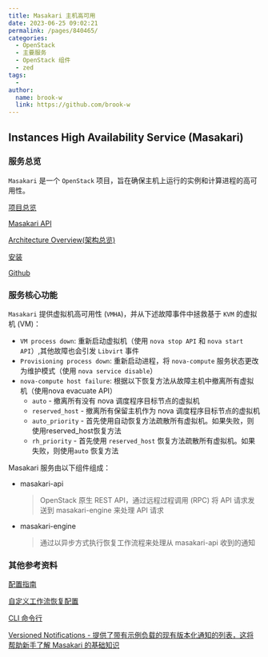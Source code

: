 ```yaml
---
title: Masakari 主机高可用
date: 2023-06-25 09:02:21
permalink: /pages/840465/
categories:
  - OpenStack
  - 主要服务
  - OpenStack 组件
  - zed
tags:
  - 
author: 
  name: brook-w
  link: https://github.com/brook-w
---
```



## Instances High Availability Service (Masakari)

### 服务总览

`Masakari` 是一个 `OpenStack` 项目，旨在确保主机上运行的实例和计算进程的高可用性。

[项目总览](https://docs.openstack.org/masakari/zed/index)

[Masakari API](https://docs.openstack.org/api-ref/instance-ha/)

[Architecture Overview(架构总览)](https://docs.openstack.org/masakari/zed/user/architecture.html)

[安装](https://docs.openstack.org/masakari/zed/install/index.html)

[Github](https://github.com/openstack/masakari)

### 服务核心功能

`Masakari` 提供虚拟机高可用性 (`VMHA`)，并从下述故障事件中拯救基于 `KVM` 的虚拟机 (VM)：
- `VM process down`: 重新启动虚拟机（使用 `nova s​​top API` 和 `nova s​​tart API`）,其他故障也会引发 `Libvirt` 事件
- `Provisioning process down`: 重新启动进程，将 `nova-compute` 服务状态更改为维护模式（使用 `nova s​​ervice disable`）
- `nova-compute host failure`: 根据以下恢复方法从故障主机中撤离所有虚拟机（使用nova evacuate API）
  - `auto` - 撤离所有没有 nova 调度程序目标节点的虚拟机
  - `reserved_host` - 撤离所有保留主机作为 nova 调度程序目标节点的虚拟机
  - `auto_priority` - 首先使用自动恢复方法疏散所有虚拟机。如果失败，则使用reserved_host恢复方法
  - `rh_priority` - 首先使用 `reserved_host` 恢复方法疏散所有虚拟机。如果失败，则使用`auto` 恢复方法


Masakari 服务由以下组件组成：
- masakari-api
    > OpenStack 原生 REST API，通过远程过程调用 (RPC) 将 API 请求发送到 masakari-engine 来处理 API 请求
- masakari-engine
    > 通过以异步方式执行恢复工作流程来处理从 masakari-api 收到的通知


### 其他参考资料

[配置指南](https://docs.openstack.org/masakari/zed/configuration/index.html)

[自定义工作流恢复配置](https://docs.openstack.org/masakari/zed/configuration/recovery_workflow_custom_task.html)

[CLI 命令行](https://docs.openstack.org/masakari/zed/cli/index.html)

[Versioned Notifications - 提供了带有示例负载的现有版本化通知的列表，这将帮助新手了解 Masakari 的基础知识](https://docs.openstack.org/masakari/zed/user/notifications.html)

